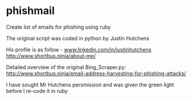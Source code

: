 phishmail
=========

Create list of emails for phishing using ruby

The original script was coded in python by Justin Hutchens 

His profile is as follow - 
www.linkedin.com/in/justinhutchens
http://www.shortbus.ninja/about-me/

Detailed overview of the original Bing_Scraper.py:
http://www.shortbus.ninja/email-address-harvesting-for-phishing-attacks/

I have sought Mr Hutchens persmission and was given the green light before I re-code it in ruby


